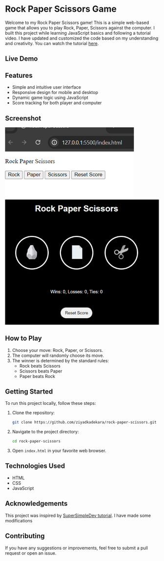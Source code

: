 # Rock Paper Scissors Game

Welcome to my Rock Paper Scissors game! This is a simple web-based game that allows you to play Rock, Paper, Scissors against the computer. I built this project while learning JavaScript basics and following a tutorial video. I have updated and customized the code based on my understanding and creativity.
You can watch the tutorial [here](https://www.youtube.com/watch?v=EerdGm-ehJQ).
## Live Demo

<!-- You can try the game live [here](https://your-live-demo-link.com). -->

## Features

- Simple and intuitive user interface
- Responsive design for mobile and desktop
- Dynamic game logic using JavaScript
- Score tracking for both player and computer

## Screenshot

![Rock Paper Scissors Screenshot Intial stage](images/image.png)
![Rock Paper Scissors Screenshot Version 2](images/version2.png)

## How to Play

1. Choose your move: Rock, Paper, or Scissors.
2. The computer will randomly choose its move.
3. The winner is determined by the standard rules:
   - Rock beats Scissors
   - Scissors beats Paper
   - Paper beats Rock

## Getting Started

To run this project locally, follow these steps:

1. Clone the repository:
    ```bash
    git clone https://github.com/ziyadkadekara/rock-paper-scissors.git
    ```
2. Navigate to the project directory:
    ```bash
    cd rock-paper-scissors
    ```
3. Open `index.html` in your favorite web browser.

## Technologies Used

- HTML
- CSS
- JavaScript

## Acknowledgements

This project was inspired by [SuperSimpleDev tutorial](https://www.youtube.com/watch?v=EerdGm-ehJQ). I have made some modifications 

## Contributing

If you have any suggestions or improvements, feel free to submit a pull request or open an issue.

